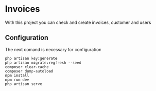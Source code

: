 # Invoices 

With this project you can check and create invoices, customer and users

## Configuration

The next comand is necessary for configuration


```
php artisan key:generate
php artisan migrate:regfresh --seed
composer clear-cache
composer dump-autoload
npm install
npm run dev
php artisan serve
```
